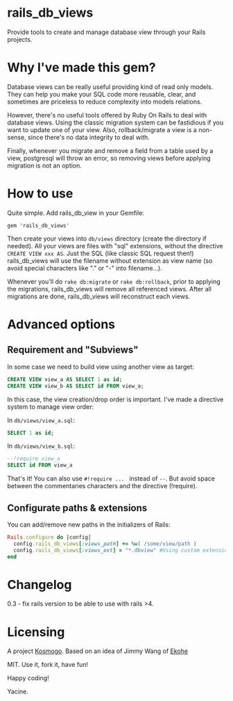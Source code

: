 # rails_db_views

Provide tools to create and manage database view through your Rails projects.

# Why I've made this gem?

Database views can be really useful providing kind of read only models.
They can help you make your SQL code more reusable, clear, and sometimes are priceless to reduce complexity into models relations.

However, there's no useful tools offered by Ruby On Rails to deal with database views.
Using the classic migration system can be fastidious if you want to update one of your view.
Also, rollback/migrate a view is a non-sense, since there's no data integrity to deal with.

Finally, whenever you migrate and remove a field from a table used by a view, postgresql will throw an error, so removing views before applying migration is not an option.

# How to use

Quite simple. Add rails_db_view in your Gemfile:

```Gemfile
gem 'rails_db_views'
```

Then create your views into `db/views` directory (create the directory if needed).
All your views are files with "sql" extensions, without the directive `CREATE VIEW xxx AS`.
Just the SQL (like classic SQL request then!)
rails_db_views will use the filename without extension as view name (so avoid special characters like "." or "-" into filename...).

Whenever you'll do `rake db:migrate` or `rake db:rollback`, prior to applying the migrations, rails_db_views will remove all referenced views. After all migrations are done, rails_db_views will reconstruct each views.

# Advanced options

## Requirement and "Subviews"

In some case we need to build view using another view as target:

```SQL
CREATE VIEW view_a AS SELECT 1 as id;
CREATE VIEW view_b AS SELECT id FROM view_a;
```

In this case, the view creation/drop order is important. I've made a directive system to manage view order:

In `db/views/view_a.sql`:

```SQL
SELECT 1 as id;
```

In `db/views/view_b.sql`:

```SQL
--!require view_a
SELECT id FROM view_a
```

That's it! You can also use `#!require ... ` instead of `--`. But avoid space between the commentaries characters and the directive (!require).

## Configurate paths & extensions

You can add/remove new paths in the initializers of Rails:

```ruby
Rails.configure do |config|
  config.rails_db_views[:views_path] += %w( /some/view/path )
  config.rails_db_views[:views_ext] = "*.dbview" #Using custom extensions to override default ".sql" extension.
end
```
# Changelog

0.3 - fix rails version to be able to use with rails >4.

# Licensing

A project [Kosmogo](http://www.kosmogo.com).
Based on an idea of Jimmy Wang of [Ekohe](http://www.ekohe.com)

MIT. Use it, fork it, have fun!

Happy coding!

Yacine.